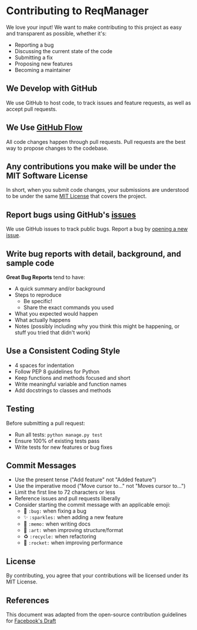 # Contributing to ReqManager

We love your input! We want to make contributing to this project as easy and transparent as possible, whether it's:

- Reporting a bug
- Discussing the current state of the code
- Submitting a fix
- Proposing new features
- Becoming a maintainer

## We Develop with GitHub
We use GitHub to host code, to track issues and feature requests, as well as accept pull requests.

## We Use [GitHub Flow](https://guides.github.com/introduction/flow/index.html)
All code changes happen through pull requests. Pull requests are the best way to propose changes to the codebase.

## Any contributions you make will be under the MIT Software License
In short, when you submit code changes, your submissions are understood to be under the same [MIT License](http://choosealicense.com/licenses/mit/) that covers the project.

## Report bugs using GitHub's [issues](https://github.com/yourusername/reqmanager/issues)
We use GitHub issues to track public bugs. Report a bug by [opening a new issue](https://github.com/yourusername/reqmanager/issues/new).

## Write bug reports with detail, background, and sample code

**Great Bug Reports** tend to have:

- A quick summary and/or background
- Steps to reproduce
  - Be specific!
  - Share the exact commands you used
- What you expected would happen
- What actually happens
- Notes (possibly including why you think this might be happening, or stuff you tried that didn't work)

## Use a Consistent Coding Style

* 4 spaces for indentation
* Follow PEP 8 guidelines for Python
* Keep functions and methods focused and short
* Write meaningful variable and function names
* Add docstrings to classes and methods

## Testing

Before submitting a pull request:
- Run all tests: `python manage.py test`
- Ensure 100% of existing tests pass
- Write tests for new features or bug fixes

## Commit Messages

- Use the present tense ("Add feature" not "Added feature")
- Use the imperative mood ("Move cursor to..." not "Moves cursor to...")
- Limit the first line to 72 characters or less
- Reference issues and pull requests liberally
- Consider starting the commit message with an applicable emoji:
  - 🐛 `:bug:` when fixing a bug
  - ✨ `:sparkles:` when adding a new feature
  - 📝 `:memo:` when writing docs
  - 🎨 `:art:` when improving structure/format
  - ♻️ `:recycle:` when refactoring
  - 🚀 `:rocket:` when improving performance

## License
By contributing, you agree that your contributions will be licensed under its MIT License.

## References
This document was adapted from the open-source contribution guidelines for [Facebook's Draft](https://github.com/facebook/draft-js/blob/a9316a723f9e918afde44dea68b5f9f39b7d9fea/CONTRIBUTING.md)
